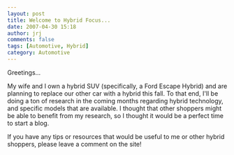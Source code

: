 ```yaml
---
layout: post
title: Welcome to Hybrid Focus...
date: 2007-04-30 15:18
author: jrj
comments: false
tags: [Automotive, Hybrid]
category: Automotive
---
```

Greetings...

My wife and I own a hybrid SUV (specifically, a Ford Escape Hybrid) and are planning to replace our other car with a hybrid this fall. To that end, I'll be doing a ton of research in the coming months regarding hybrid technology, and specific models that are available. I thought that other shoppers might be able to benefit from my research, so I thought it would be a perfect time to start a blog.

If you have any tips or resources that would be useful to me or other hybrid shoppers, please leave a comment on the site!

